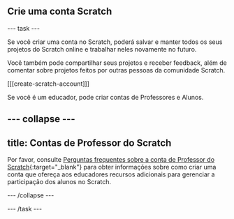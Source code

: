 ## Crie uma conta Scratch

--- task ---

Se você criar uma conta no Scratch, poderá salvar e manter todos os seus projetos do Scratch online e trabalhar neles novamente no futuro.

Você também pode compartilhar seus projetos e receber feedback, além de comentar sobre projetos feitos por outras pessoas da comunidade Scratch.

[[[create-scratch-account]]]

Se você é um educador, pode criar contas de Professores e Alunos.

--- collapse ---
---
title: Contas de Professor do Scratch
---

Por favor, consulte [Perguntas frequentes sobre a conta de Professor do Scratch](https://scratch.mit.edu/educators/faq){:target="_blank"} para obter informações sobre como criar uma conta que ofereça aos educadores recursos adicionais para gerenciar a participação dos alunos no Scratch.

--- /collapse ---

--- /task ---

